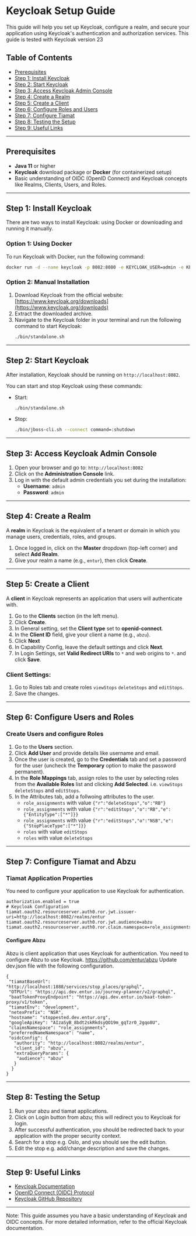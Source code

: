 
# Keycloak Setup Guide

This guide will help you set up Keycloak, configure a realm, and secure your application using Keycloak's authentication and authorization services.
This guide is tested with Keycloak version 23
## Table of Contents

- [Prerequisites](#prerequisites)
- [Step 1: Install Keycloak](#step-1-install-keycloak)
- [Step 2: Start Keycloak](#step-2-start-keycloak)
- [Step 3: Access Keycloak Admin Console](#step-3-access-keycloak-admin-console)
- [Step 4: Create a Realm](#step-4-create-a-realm)
- [Step 5: Create a Client](#step-5-create-a-client)
- [Step 6: Configure Roles and Users](#step-6-configure-users-and-roles)
- [Step 7: Configure Tiamat](#step-7-configure-tiamat)
- [Step 8: Testing the Setup](#step-8-testing-the-setup)
- [Step 9: Useful Links](#step-9-useful-links)

---

## Prerequisites

- **Java 11** or higher
- **Keycloak** download package or **Docker** (for containerized setup)
- Basic understanding of OIDC (OpenID Connect) and Keycloak concepts like Realms, Clients, Users, and Roles.

---

## Step 1: Install Keycloak

There are two ways to install Keycloak: using Docker or downloading and running it manually.

### Option 1: Using Docker

To run Keycloak with Docker, run the following command:

```bash
docker run -d --name keycloak -p 8082:8080 -e KEYCLOAK_USER=admin -e KEYCLOAK_PASSWORD=admin jboss/keycloak
```

### Option 2: Manual Installation

1. Download Keycloak from the official website: [https://www.keycloak.org/downloads](https://www.keycloak.org/downloads)
2. Extract the downloaded archive.
3. Navigate to the Keycloak folder in your terminal and run the following command to start Keycloak:
   ```bash
   ./bin/standalone.sh
   ```

---

## Step 2: Start Keycloak

After installation, Keycloak should be running on `http://localhost:8082`.

You can start and stop Keycloak using these commands:

- Start:
  ```bash
  ./bin/standalone.sh
  ```
- Stop:
  ```bash
  ./bin/jboss-cli.sh --connect command=:shutdown
  ```

---

## Step 3: Access Keycloak Admin Console

1. Open your browser and go to: `http://localhost:8082`
2. Click on the **Administration Console** link.
3. Log in with the default admin credentials you set during the installation:
   - **Username**: `admin`
   - **Password**: `admin`

---

## Step 4: Create a Realm

A **realm** in Keycloak is the equivalent of a tenant or domain in which you manage users, credentials, roles, and groups.

1. Once logged in, click on the **Master** dropdown (top-left corner) and select **Add Realm**.
2. Give your realm a name (e.g., `entur`), then click **Create**.

---

## Step 5: Create a Client

A **client** in Keycloak represents an application that users will authenticate with.

1. Go to the **Clients** section (in the left menu).
2. Click **Create**.
3. In General setting, set the **Client type** set to **openid-connect**.
4. In the **Client ID** field, give your client a name (e.g., `abzu`).
5. Click **Next**
6. In Capability Config, leave the default settings and click **Next**.
7. In Login Settings, set **Valid Redirect URIs** to `*` and web origins to `*`. and click **Save**.


### Client Settings:
1. Go to Roles tab and create roles `viewStops` `deleteStops` and `editStops`.
2. Save the changes.

---

## Step 6: Configure Users and Roles


### Create Users and configure Roles
1. Go to the **Users** section.
2. Click **Add User** and provide details like username and email.
3. Once the user is created, go to the **Credentials** tab and set a password for the user (uncheck the **Temporary** option to make the password permanent).
4. In the **Role Mappings** tab, assign roles to the user by selecting roles from the **Available Roles** list and clicking **Add Selected**. i.e. `viewStops` `deleteStops` and `editStops`.
5. In the Attributes tab, add a follwoing attributes to the user.
   - `role_assignments` with value `{"r":"deleteStops","o":"RB"}`
   - `role_assignments` with value `{"r":"editStops","o":"RB","e":{"EntityType":["*"]}}`
   - `role_assignments` with value `{"r":"editStops","o":"NSB","e":{"StopPlaceType":["*"]}}`
   - `roles` with value `editStops`
   - `roles` with value `deleteStops`

---

## Step 7: Configure Tiamat and Abzu

### Tiamat Application Properties

You need to configure your application to use Keycloak for authentication. 

```properties
authorization.enabled = true
# Keycloak Configuration
tiamat.oauth2.resourceserver.auth0.ror.jwt.issuer-uri=http://localhost:8082/realms/entur
tiamat.oauth2.resourceserver.auth0.ror.jwt.audience=abzu
tiamat.oauth2.resourceserver.auth0.ror.claim.namespace=role_assignments
```

#### Configure Abzu
Abzu is client application that uses Keycloak for authentication. You need to configure Abzu to use Keycloak.
https://github.com/entur/abzu
Update dev.json file with the following configuration.
```properties
{
 "tiamatBaseUrl": "http://localhost:1888/services/stop_places/graphql",
 "OTPUrl": "https://api.dev.entur.io/journey-planner/v2/graphql",
 "baatTokenProxyEndpoint": "https://api.dev.entur.io/baat-token-proxy/v1/token",
 "tiamatEnv": "development",
 "netexPrefix": "NSR",
 "hostname": "stoppested.dev.entur.org",
 "googleApiKey": "AIzaSyB_8bdt2skRkdsyQO19m_gqTzr0_2gqo8U",
 "claimsNamespace": "role_assignments",
 "preferredNameNamespace": "name",
 "oidcConfig": {
   "authority": "http://localhost:8082/realms/entur",
   "client_id": "abzu",
   "extraQueryParams": {
    "audience": "abzu"
   }
  }
}
```

---

## Step 8: Testing the Setup

1. Run your abzu and tiamat applications.
2. Click on Login button from abzu; this will redirect you to Keycloak for login.
3. After successful authentication, you should be redirected back to your application with the proper security context.
4. Search for a stop e.g. Oslo, and you should see the edit button.
5. Edit the stop e.g. add/change description and save the changes.

---

## Step 9: Useful Links

- [Keycloak Documentation](https://www.keycloak.org/documentation)
- [OpenID Connect (OIDC) Protocol](https://openid.net/connect/)
- [Keycloak GitHub Repository](https://github.com/keycloak/keycloak)
  
---

Note: This guide assumes you have a basic understanding of Keycloak and OIDC concepts. For more detailed information, refer to the official Keycloak documentation. 